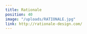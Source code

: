 ```yaml
---
title: Rationale
position: 40
image: "/uploads/RATIONALE.jpg"
link: http://rationale-design.com/
---
```


